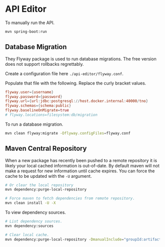 # API Editor

To manually run the API.

```bash
mvn spring-boot:run
```

## Database Migration

They Flyway package is used to run database migrations.
The free version does not support rollbacks regrettably.

Create a configuration file here `./api-editor/flyway.conf`.

Populate that file with the following.
Replace the curly bracket values.

```conf
flyway.user={username}
flyway.password={password}
flyway.url={url:jdbc:postgresql://host.docker.internal:40000/tno}
flyway.schemas={schema:public}
flyway.baselineOnMigrate=true
# flyway.locations=filesystem:db/migration
```

To run a database migration.

```bash
mvn clean flyway:migrate -Dflyway.configFiles=flyway.conf
```

## Maven Central Repository

When a new package has recently been pushed to a remote repository it is likely your local cached information is out-of-date.
By default maven will not make a request for new information until cache expires.
You can force the cache to be updated with the `-U` argument.

```bash
# Or clear the local repository
mvn dependency:purge-local-repository

# Force maven to fetch dependencies from remote repository.
mvn clean install -U -X
```

To view dependency sources.

```bash
# List dependency sources.
mvn dependency:sources

# Clear local cache.
mvn dependency:purge-local-repository -DmanualInclude="groupId:artifactId"
```
